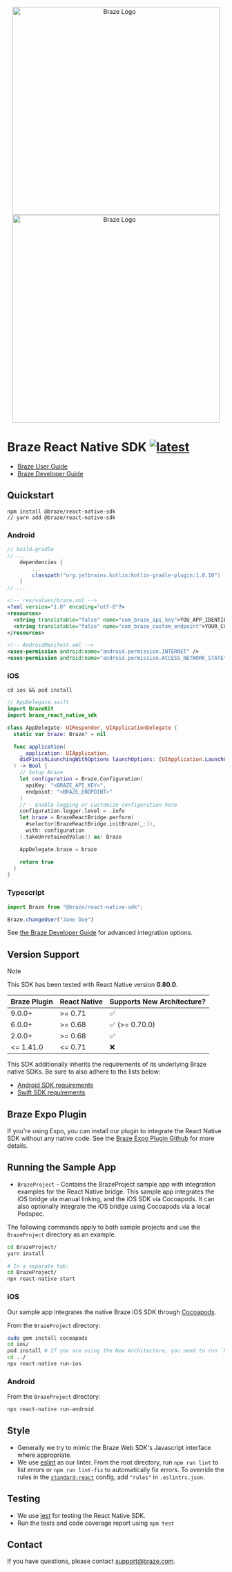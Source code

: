 <p align="center">
  <img width="480" alt="Braze Logo" src=".github/assets/logo-light.png#gh-light-mode-only" />
  <img width="480" alt="Braze Logo" src=".github/assets/logo-dark.png#gh-dark-mode-only" />
</p>

# Braze React Native SDK [![latest](https://img.shields.io/github/v/tag/braze-inc/braze-react-native-sdk?label=latest%20release&color=300266)](https://github.com/braze-inc/braze-react-native-sdk/releases) 

- [Braze User Guide](https://www.braze.com/docs/user_guide/introduction/ "Braze User Guide")
- [Braze Developer Guide](https://www.braze.com/docs/developer_guide/sdk_integration/?sdktab=react%20native "Braze Developer Guide")

## Quickstart

``` shell
npm install @braze/react-native-sdk
// yarn add @braze/react-native-sdk
```

### Android

``` groovy
// build.gradle
// ...
    dependencies {
        ...
        classpath("org.jetbrains.kotlin:kotlin-gradle-plugin:1.8.10")
    } 
// ...
```

``` xml
<!-- res/values/braze.xml -->
<?xml version="1.0" encoding="utf-8"?>
<resources>
  <string translatable="false" name="com_braze_api_key">YOU_APP_IDENTIFIER_API_KEY</string>
  <string translatable="false" name="com_braze_custom_endpoint">YOUR_CUSTOM_ENDPOINT_OR_CLUSTER</string>
</resources>
```

``` xml
<!-- AndroidManifest.xml -->
<uses-permission android:name="android.permission.INTERNET" />
<uses-permission android:name="android.permission.ACCESS_NETWORK_STATE" />
```

### iOS

``` shell
cd ios && pod install
```

``` swift
// AppDelegate.swift
import BrazeKit
import braze_react_native_sdk

class AppDelegate: UIResponder, UIApplicationDelegate {
  static var braze: Braze? = nil

  func application(
    _ application: UIApplication,
    didFinishLaunchingWithOptions launchOptions: [UIApplication.LaunchOptionsKey : Any]? = nil
  ) -> Bool {
    // Setup Braze
    let configuration = Braze.Configuration(
      apiKey: "<BRAZE_API_KEY>",
      endpoint: "<BRAZE_ENDPOINT>"
    )
    // - Enable logging or customize configuration here
    configuration.logger.level = .info
    let braze = BrazeReactBridge.perform(
      #selector(BrazeReactBridge.initBraze(_:)),
      with: configuration
    ).takeUnretainedValue() as! Braze

    AppDelegate.braze = braze

    return true
  }
}
```

### Typescript

``` typescript
import Braze from "@braze/react-native-sdk";

Braze.changeUser("Jane Doe")
```

See [the Braze Developer Guide](https://www.braze.com/docs/developer_guide/sdk_integration/?sdktab=react%20native) for advanced integration options.

## Version Support

> [!NOTE]
> This SDK has been tested with React Native version **0.80.0**.

| Braze Plugin | React Native | Supports New Architecture? |
| ------------ | ------------ | -------------------------- |
| 9.0.0+       | >= 0.71      | ✅                         |
| 6.0.0+       | >= 0.68      | ✅ (>= 0.70.0)             |
| 2.0.0+       | >= 0.68      | ✅                         |
| <= 1.41.0    | <= 0.71      | ❌                         |

This SDK additionally inherits the requirements of its underlying Braze native SDKs. Be sure to also adhere to the lists below:
* [Android SDK requirements](https://github.com/braze-inc/braze-android-sdk?tab=readme-ov-file#version-information)
* [Swift SDK requirements](https://github.com/braze-inc/braze-swift-sdk?tab=readme-ov-file#version-information)

## Braze Expo Plugin

If you're using Expo, you can install our plugin to integrate the React Native SDK without any native code. See the [Braze Expo Plugin Github](https://github.com/braze-inc/braze-expo-plugin) for more details.

## Running the Sample App

- `BrazeProject` - Contains the BrazeProject sample app with integration examples for the React Native bridge. This sample app integrates the iOS bridge via manual linking, and the iOS SDK via Cocoapods. It can
also optionally integrate the iOS bridge using Cocoapods via a local Podspec.

The following commands apply to both sample projects and use the `BrazeProject` directory as an example.

```zsh
cd BrazeProject/
yarn install

# In a separate tab:
cd BrazeProject/
npx react-native start
```

### iOS
Our sample app integrates the native Braze iOS SDK through [Cocoapods](https://guides.cocoapods.org/using/getting-started.html).

From the `BrazeProject` directory:
```zsh
sudo gem install cocoapods
cd ios/
pod install # If you are using the New Architecture, you need to run `RCT_NEW_ARCH_ENABLED=1 pod install` instead.
cd ../
npx react-native run-ios
```

### Android
From the `BrazeProject` directory:
```zsh
npx react-native run-android
```

## Style
- Generally we try to mimic the Braze Web SDK's Javascript interface where appropriate.
- We use [eslint](http://eslint.org/) as our linter. From the root directory, run `npm run lint` to list errors or `npm run lint-fix` to automatically fix errors. To override the rules in the [`standard-react`](https://github.com/feross/eslint-config-standard-react) config, add `"rules"` in `.eslintrc.json`.

## Testing
- We use [jest](https://facebook.github.io/jest/) for testing the React Native SDK.
- Run the tests and code coverage report using `npm test`

## Contact

If you have questions, please contact [support@braze.com](mailto:support@braze.com).

